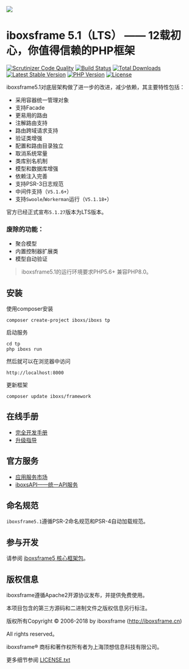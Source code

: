 ![](https://box.kancloud.cn/5a0aaa69a5ff42657b5c4715f3d49221) 

iboxsframe 5.1（LTS） —— 12载初心，你值得信赖的PHP框架
===============

[![Scrutinizer Code Quality](https://scrutinizer-ci.com/g/top-iboxs/framework/badges/quality-score.png?b=5.1)](https://scrutinizer-ci.com/g/top-iboxs/framework/?branch=5.1)
[![Build Status](https://travis-ci.org/top-iboxs/framework.svg?branch=master)](https://travis-ci.org/top-iboxs/framework)
[![Total Downloads](https://poser.pugx.org/iboxs/framework/downloads)](https://packagist.org/packages/iboxs/framework)
[![Latest Stable Version](https://poser.pugx.org/iboxs/framework/v/stable)](https://packagist.org/packages/iboxs/framework)
[![PHP Version](https://img.shields.io/badge/php-%3E%3D5.6-8892BF.svg)](http://www.php.net/)
[![License](https://poser.pugx.org/iboxs/framework/license)](https://packagist.org/packages/iboxs/framework)

iboxsframe5.1对底层架构做了进一步的改进，减少依赖，其主要特性包括：

 + 采用容器统一管理对象
 + 支持Facade
 + 更易用的路由
 + 注解路由支持
 + 路由跨域请求支持
 + 验证类增强
 + 配置和路由目录独立
 + 取消系统常量
 + 类库别名机制
 + 模型和数据库增强
 + 依赖注入完善
 + 支持PSR-3日志规范
 + 中间件支持（`V5.1.6+`）
 + 支持`Swoole`/`Workerman`运行（`V5.1.18+`）

官方已经正式宣布`5.1.27`版本为LTS版本。

### 废除的功能：

 + 聚合模型
 + 内置控制器扩展类
 + 模型自动验证

> iboxsframe5.1的运行环境要求PHP5.6+ 兼容PHP8.0。


## 安装

使用composer安装

~~~
composer create-project iboxs/iboxs tp
~~~

启动服务

~~~
cd tp
php iboxs run
~~~

然后就可以在浏览器中访问

~~~
http://localhost:8000
~~~

更新框架
~~~
composer update iboxs/framework
~~~


## 在线手册

+ [完全开发手册](https://www.kancloud.cn/manual/iboxsframe5_1/content)
+ [升级指导](https://www.kancloud.cn/manual/iboxsframe5_1/354155) 


## 官方服务

+ [应用服务市场](https://market.iboxs.com/)
+ [iboxsAPI——统一API服务](https://docs.iboxs.com/iboxs-api) 

## 命名规范

`iboxsframe5.1`遵循PSR-2命名规范和PSR-4自动加载规范。

## 参与开发

请参阅 [iboxsframe5 核心框架包](https://github.com/top-iboxs/framework)。

## 版权信息

iboxsframe遵循Apache2开源协议发布，并提供免费使用。

本项目包含的第三方源码和二进制文件之版权信息另行标注。

版权所有Copyright © 2006-2018 by iboxsframe (http://iboxsframe.cn)

All rights reserved。

iboxsframe® 商标和著作权所有者为上海顶想信息科技有限公司。

更多细节参阅 [LICENSE.txt](LICENSE.txt)
